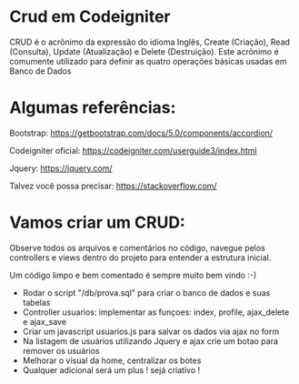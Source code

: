 # Crud em Codeigniter

CRUD é o acrônimo da expressão do idioma Inglês, Create (Criação), Read (Consulta), Update (Atualização) e Delete (Destruição). Este acrônimo é comumente utilizado para definir as quatro operações básicas usadas em Banco de Dados

# Algumas referências:

Bootstrap:
https://getbootstrap.com/docs/5.0/components/accordion/

Codeigniter oficial:
https://codeigniter.com/userguide3/index.html

Jquery: 
https://jquery.com/

Talvez você possa precisar:
https://stackoverflow.com/

# Vamos criar um CRUD:

Observe todos os arquivos e comentários no código, navegue pelos controllers e views dentro do projeto 
para entender a estrutura inicial.

Um código limpo e bem comentado é sempre muito bem vindo :-)

* Rodar o script "/db/prova.sql" para criar o banco de dados e suas tabelas
* Controller usuarios: implementar as funçoes: index, profile, ajax_delete e ajax_save
* Criar um javascript usuarios.js para salvar os dados via ajax no form
* Na listagem de usuários utilizando Jquery e ajax crie um botao para remover os usuários
* Melhorar o visual da home, centralizar os botes
* Qualquer adicional será um plus ! sejá criativo !

